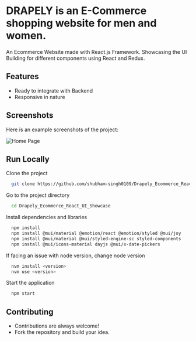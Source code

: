 # DRAPELY is an E-Commerce shopping website for men and women.

An Ecommerce Website made with React.js Framework. Showcasing the UI Building for different components using React and Redux. 

## Features

- Ready to integrate with Backend
- Responsive in nature

## Screenshots

Here is an example screenshots of the project:

![Home Page](/Drapely_Ecommerce_React_UI_Showcase/images/Home.png)

## Run Locally

Clone the project

```bash
  git clone https://github.com/shubham-singh0109/Drapely_Ecommerce_React_UI_Showcase.git
```

Go to the project directory

```bash
  cd Drapely_Ecommerce_React_UI_Showcase
```

Install dependencies and libraries

```bash
  npm install
  npm install @mui/material @emotion/react @emotion/styled @mui/joy
  npm install @mui/material @mui/styled-engine-sc styled-components
  npm install @mui/icons-material dayjs @mui/x-date-pickers
```
If facing an issue with node version, change node version

```bash
  nvm install <version>
  nvm use <version>
```

Start the application

```bash
  npm start
```

## Contributing

- Contributions are always welcome!
- Fork the repository and build your idea.



